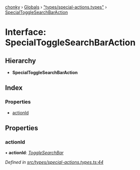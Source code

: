 [chonky](../README.md) › [Globals](../globals.md) › ["types/special-actions.types"](../modules/_types_special_actions_types_.md) › [SpecialToggleSearchBarAction](_types_special_actions_types_.specialtogglesearchbaraction.md)

# Interface: SpecialToggleSearchBarAction

## Hierarchy

* **SpecialToggleSearchBarAction**

## Index

### Properties

* [actionId](_types_special_actions_types_.specialtogglesearchbaraction.md#actionid)

## Properties

###  actionId

• **actionId**: *[ToggleSearchBar](../enums/_types_special_actions_types_.specialaction.md#togglesearchbar)*

*Defined in [src/types/special-actions.types.ts:44](https://github.com/TimboKZ/Chonky/blob/01ce777/src/types/special-actions.types.ts#L44)*
